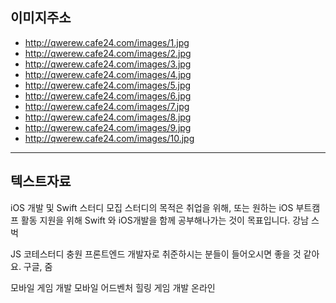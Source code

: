 <!--  -->
## 이미지주소

- http://qwerew.cafe24.com/images/1.jpg
- http://qwerew.cafe24.com/images/2.jpg
- http://qwerew.cafe24.com/images/3.jpg
- http://qwerew.cafe24.com/images/4.jpg
- http://qwerew.cafe24.com/images/5.jpg
- http://qwerew.cafe24.com/images/6.jpg
- http://qwerew.cafe24.com/images/7.jpg
- http://qwerew.cafe24.com/images/8.jpg
- http://qwerew.cafe24.com/images/9.jpg
- http://qwerew.cafe24.com/images/10.jpg

---

## 텍스트자료
iOS 개발 및 Swift 스터디 모집
스터디의 목적은 취업을 위해, 또는 원하는 iOS 부트캠프 활동 지원을 위해 Swift 와 iOS개발을 함께 공부해나가는 것이 목표입니다.
강남 스벅

JS 코테스터디 충원
프론트엔드 개발자로 취준하시는 분들이 들어오시면 좋을 것 같아요.
구글, 줌

모바일 게임 개발
모바일 어드벤처 힐링 게임 개발
온라인